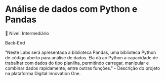 # Análise de dados com Python e Pandas

🔴  Nível: Intermediário

Back-End

"Neste Labs será apresentada a biblioteca Pandas, uma biblioteca Python de código aberto para análise de dados. Ela dá ao Python a capacidade de trabalhar com dados do tipo planilha, permitindo carregar, manipular e combinar dados rapidamente, entre outras funções." - Descrição do projeto na plataforma Digital Innovation One.